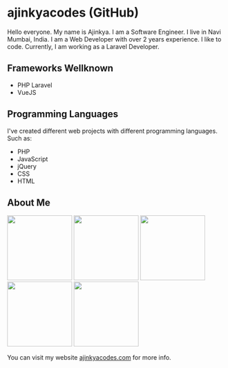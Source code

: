 # ajinkyacodes (GitHub)

Hello everyone. My name is Ajinkya. I am a Software Engineer. I live in Navi Mumbai, India. I am a Web Developer with over 2 years experience. I like to code. Currently, I am working as a Laravel Developer.

## Frameworks Wellknown
- PHP Laravel
- VueJS

## Programming Languages

I've created different web projects with different programming languages. Such as:

- PHP
- JavaScript
- jQuery
- CSS
- HTML

## About Me

<a href="https://ajinkyacodes.com" target="_blank" title ="ajinkyacodes"><img src="https://www.ajinkyacodes.com/assets/images/apple.png" width="150"></a>
<a href="https://ajinkyacodes.com" target="_blank" title ="ajinkyacodes"><img src="https://www.ajinkyacodes.com/assets/images/wfh.png" width="150"></a>
<a href="https://ajinkyacodes.com" target="_blank" title ="ajinkyacodes"><img src="https://www.ajinkyacodes.com/assets/images/busy.png" width="150"></a>
<a href="https://ajinkyacodes.com" target="_blank" title ="ajinkyacodes"><img src="https://www.ajinkyacodes.com/assets/images/working-late.png" width="150"></a>
<a href="https://ajinkyacodes.com" target="_blank" title ="ajinkyacodes"><img src="https://www.ajinkyacodes.com/assets/images/good-week.png" width="150"></a>

<p>You can visit my website <a href="https://ajinkyacodes.com" target="_blank">ajinkyacodes.com</a> for more info.</p>
